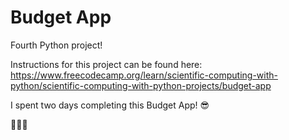 # Budget App

Fourth Python project! 

Instructions for this project can be found here:  https://www.freecodecamp.org/learn/scientific-computing-with-python/scientific-computing-with-python-projects/budget-app

I spent two days completing this Budget App! 😎

👩🏻‍💻
